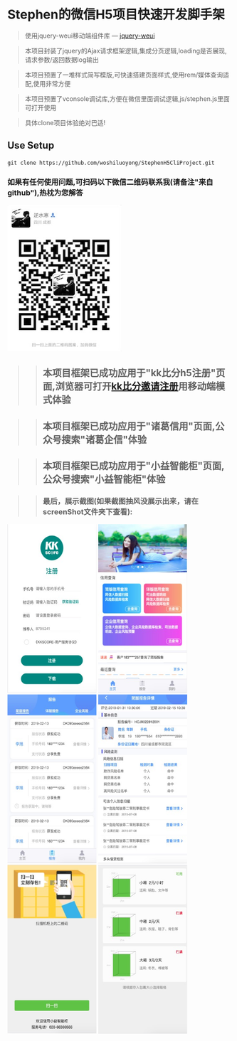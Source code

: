 # Stephen的微信H5项目快速开发脚手架

> 使用jquery-weui移动端组件库 — [jquery-weui](http://www.jqweui.cn/components)

> 本项目封装了jquery的Ajax请求框架逻辑,集成分页逻辑,loading是否展现,请求参数/返回数据log输出

> 本项目预置了一堆样式简写模版,可快速搭建页面样式,使用rem/媒体查询适配,使用非常方便

> 本项目预置了vconsole调试库,方便在微信里面调试逻辑,js/stephen.js里面可打开使用

> 具体clone项目体验绝对巴适!

## Use Setup

``` shell
git clone https://github.com/woshiluoyong/StephenH5CliProject.git
```

### 如果有任何使用问题,可扫码以下微信二维码联系我(请备注"来自github"),热枕为您解答
![作者二维码](https://github.com/woshiluoyong/StephenH5CliProject/blob/master/screenShot/my_wx_code.jpg)

>> ## 本项目框架已成功应用于"kk比分h5注册"页面,浏览器可打开[kk比分邀请注册](http://invite.bifenkk.com?inviteCode=8795241)用移动端模式体验

>> ## 本项目框架已成功应用于"诸葛信用"页面,公众号搜索"诸葛企信"体验

>> ## 本项目框架已成功应用于"小益智能柜"页面,公众号搜索"小益智能柜"体验

>> ### 最后，展示截图(如果截图抽风没展示出来，请在screenShot文件夹下查看):
<p>
	<img src="https://github.com/woshiluoyong/StephenH5CliProject/blob/master/screenShot/1.jpg" alt="kk比分h5注册截图"  width="200" height="380">
    <img src="https://github.com/woshiluoyong/StephenH5CliProject/blob/master/screenShot/2.jpg" alt="诸葛信用截图"  width="200" height="380">
    <img src="https://github.com/woshiluoyong/StephenH5CliProject/blob/master/screenShot/3.jpg" alt="诸葛信用截图"  width="200" height="380">
    <img src="https://github.com/woshiluoyong/StephenH5CliProject/blob/master/screenShot/4.jpg" alt="诸葛信用截图"  width="200" height="380">
    <img src="https://github.com/woshiluoyong/StephenH5CliProject/blob/master/screenShot/5.jpg" alt="小益智能柜截图"  width="200" height="380">
    <img src="https://github.com/woshiluoyong/StephenH5CliProject/blob/master/screenShot/6.jpg" alt="小益智能柜截图"  width="200" height="380">
</p>
